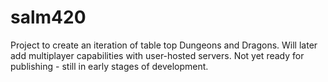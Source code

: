 # salm420

Project to create an iteration of table top Dungeons and Dragons. Will later add multiplayer capabilities with user-hosted servers.
Not yet ready for publishing - still in early stages of development.
